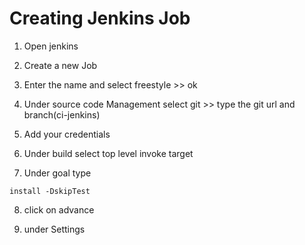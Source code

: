 # Creating Jenkins Job

1. Open jenkins

2. Create a new Job

3. Enter the name and select freestyle >> ok

4. Under source code Management select git >> type the git url and branch(ci-jenkins)

5. Add your credentials

6. Under build select top level invoke target

7. Under goal type

```
install -DskipTest
```

8. click on advance

9. under Settings
